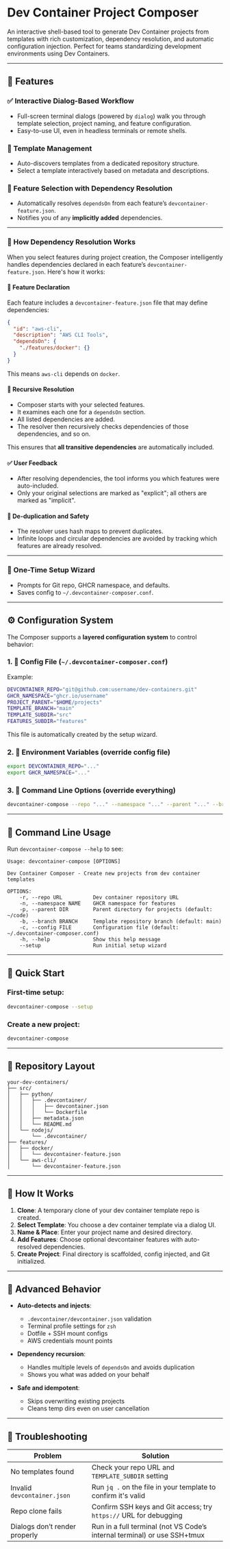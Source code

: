 # Dev Container Project Composer

An interactive shell-based tool to generate Dev Container projects from templates with rich customization, dependency resolution, and automatic configuration injection. Perfect for teams standardizing development environments using Dev Containers.

---

## 🚀 Features

### ✅ Interactive Dialog-Based Workflow
- Full-screen terminal dialogs (powered by `dialog`) walk you through template selection, project naming, and feature configuration.
- Easy-to-use UI, even in headless terminals or remote shells.

### 🧱 Template Management
- Auto-discovers templates from a dedicated repository structure.
- Select a template interactively based on metadata and descriptions.

### 🌟 Feature Selection with Dependency Resolution
- Automatically resolves `dependsOn` from each feature’s `devcontainer-feature.json`.
- Notifies you of any **implicitly added** dependencies.

---

### 🔗 How Dependency Resolution Works

When you select features during project creation, the Composer intelligently handles dependencies declared in each feature’s `devcontainer-feature.json`. Here's how it works:

#### 📌 Feature Declaration

Each feature includes a `devcontainer-feature.json` file that may define dependencies:

```json
{
  "id": "aws-cli",
  "description": "AWS CLI Tools",
  "dependsOn": {
    "./features/docker": {}
  }
}
```

This means `aws-cli` depends on `docker`.

#### 🔁 Recursive Resolution

- Composer starts with your selected features.
- It examines each one for a `dependsOn` section.
- All listed dependencies are added.
- The resolver then recursively checks dependencies of those dependencies, and so on.

This ensures that **all transitive dependencies** are automatically included.

#### ✅ User Feedback

- After resolving dependencies, the tool informs you which features were auto-included.
- Only your original selections are marked as "explicit"; all others are marked as "implicit".

#### 🧠 De-duplication and Safety

- The resolver uses hash maps to prevent duplicates.
- Infinite loops and circular dependencies are avoided by tracking which features are already resolved.

---

### 🔄 One-Time Setup Wizard
- Prompts for Git repo, GHCR namespace, and defaults.
- Saves config to `~/.devcontainer-composer.conf`.

---

## ⚙️ Configuration System

The Composer supports a **layered configuration system** to control behavior:

### 1. 📂 Config File (`~/.devcontainer-composer.conf`)

Example:
```bash
DEVCONTAINER_REPO="git@github.com:username/dev-containers.git"
GHCR_NAMESPACE="ghcr.io/username"
PROJECT_PARENT="$HOME/projects"
TEMPLATE_BRANCH="main"
TEMPLATE_SUBDIR="src"
FEATURES_SUBDIR="features"
```

This file is automatically created by the setup wizard.

### 2. 🌿 Environment Variables (override config file)
```bash
export DEVCONTAINER_REPO="..."
export GHCR_NAMESPACE="..."
```

### 3. 🧾 Command Line Options (override everything)
```bash
devcontainer-compose --repo "..." --namespace "..." --parent "..." --branch "..."
```

---

## 🧾 Command Line Usage

Run `devcontainer-compose --help` to see:

```text
Usage: devcontainer-compose [OPTIONS]

Dev Container Composer - Create new projects from dev container templates

OPTIONS:
    -r, --repo URL          Dev container repository URL
    -n, --namespace NAME    GHCR namespace for features
    -p, --parent DIR        Parent directory for projects (default: ~/code)
    -b, --branch BRANCH     Template repository branch (default: main)
    -c, --config FILE       Configuration file (default: ~/.devcontainer-composer.conf)
    -h, --help              Show this help message
    --setup                 Run initial setup wizard
```

---

## 🧪 Quick Start

### First-time setup:
```bash
devcontainer-compose --setup
```

### Create a new project:
```bash
devcontainer-compose
```

---

## 🧩 Repository Layout

```
your-dev-containers/
├── src/
│   ├── python/
│   │   ├── .devcontainer/
│   │   │   ├── devcontainer.json
│   │   │   └── Dockerfile
│   │   ├── metadata.json
│   │   └── README.md
│   └── nodejs/
│       └── .devcontainer/
├── features/
│   ├── docker/
│   │   └── devcontainer-feature.json
│   └── aws-cli/
│       └── devcontainer-feature.json
```

---

## 📌 How It Works

1. **Clone**: A temporary clone of your dev container template repo is created.  
2. **Select Template**: You choose a dev container template via a dialog UI.  
3. **Name & Place**: Enter your project name and desired directory.  
4. **Add Features**: Choose optional devcontainer features with auto-resolved dependencies.  
5. **Create Project**: Final directory is scaffolded, config injected, and Git initialized.

---

## 🧠 Advanced Behavior

- **Auto-detects and injects**:
  - `.devcontainer/devcontainer.json` validation  
  - Terminal profile settings for `zsh`  
  - Dotfile + SSH mount configs  
  - AWS credentials mount points  

- **Dependency recursion**:
  - Handles multiple levels of `dependsOn` and avoids duplication
  - Shows you what was added on your behalf

- **Safe and idempotent**:
  - Skips overwriting existing projects  
  - Cleans temp dirs even on user cancellation

---

## 🧼 Troubleshooting

| Problem                         | Solution                                                                 |
|---------------------------------|--------------------------------------------------------------------------|
| No templates found              | Check your repo URL and `TEMPLATE_SUBDIR` setting                        |
| Invalid `devcontainer.json`     | Run `jq .` on the file in your template to confirm it's valid            |
| Repo clone fails                | Confirm SSH keys and Git access; try `https://` URL for debugging        |
| Dialogs don’t render properly   | Run in a full terminal (not VS Code’s internal terminal) or use SSH+tmux |

